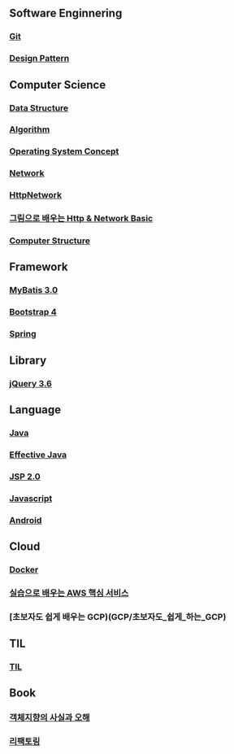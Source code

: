 ## Software Enginnering

### [Git](GIT/README.md)

### [Design Pattern](DesignPattern/README.md)

## Computer Science

### [Data Structure](DataStructure/README.md)

### [Algorithm](Algorithm/README.md)

### [Operating System Concept](OS/README.md)

### [Network](Network/README.md)

### [HttpNetwork](HttpNetwork/README.md)

### [그림으로 배우는 Http & Network Basic](HttpNetworkBasic/README.md)

### [Computer Structure](ComputerStructure/README.md)

## Framework

### [MyBatis 3.0](MyBatis/README.md)

### [Bootstrap 4](Bootstrap/README.md)

### [Spring](https://github.com/yonghwankim-dev/spring)

## Library

### [jQuery 3.6](Jquery/README.md)

## Language

### [Java](Java/README.md)

### [Effective Java](EffectiveJava/README.md)

### [JSP 2.0](JSP/README.md)

### [Javascript](JavaScript/README.md)

### [Android](https://github.com/yonghwankim-dev/android-basic.git)

## Cloud

### [Docker](Docker/README.md)

### [실습으로 배우는 AWS 핵심 서비스](실습으로배우는AWS핵심서비스/README.md)

### [초보자도 쉽게 배우는 GCP)(GCP/초보자도_쉽게_하는_GCP)

## TIL

### [TIL](TIL/README.md)

## Book

### [객체지향의 사실과 오해](객체지향의사실과오해/README.md)
### [리팩토링](https://github.com/yonghwankim-dev/refactoring)
